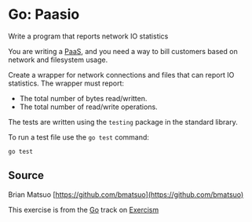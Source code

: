 # Go: Paasio

Write a program that reports network IO statistics

You are writing a [PaaS][], and you need a way to bill customers based
on network and filesystem usage.

Create a wrapper for network connections and files that can report IO
statistics. The wrapper must report:

- The total number of bytes read/written.
- The total number of read/write operations.

[PaaS]: http://en.wikipedia.org/wiki/Platform_as_a_service

The tests are written using the `testing` package in the standard library.

To run a test file use the `go test` command:

    go test

## Source

Brian Matsuo [https://github.com/bmatsuo](https://github.com/bmatsuo)

This exercise is from the [Go][go] track on [Exercism][exercism]

[exercism]: http://exercism.io
[go]: http://exercism.io/languages/go



